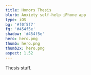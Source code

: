 ```yaml
---
title: Honors Thesis
blurb: Anxiety self-help iPhone app
type: iOS
bg: '#f0f5f7'
fg: '#454f5e'
shadow: '#454f5e'
hero: hero.png
thumb: hero.png
thumb2x: hero.png
aspect: 1.52
---
```


Thesis stuff.